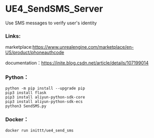 # UE4_SendSMS_Server
Use SMS messages to verify user's identity


### Links:

marketplace:https://www.unrealengine.com/marketplace/en-US/product/phoneauthcode

documentation：https://inite.blog.csdn.net/article/details/107199014



### Python：

```shell
python -m pip install --upgrade pip
pip3 install flask
pip3 install aliyun-python-sdk-core 
pip3 install aliyun-python-sdk-ecs 
python3 SendSMS.py
```


### Docker：

```shell
docker run inittt/ue4_send_sms
```
